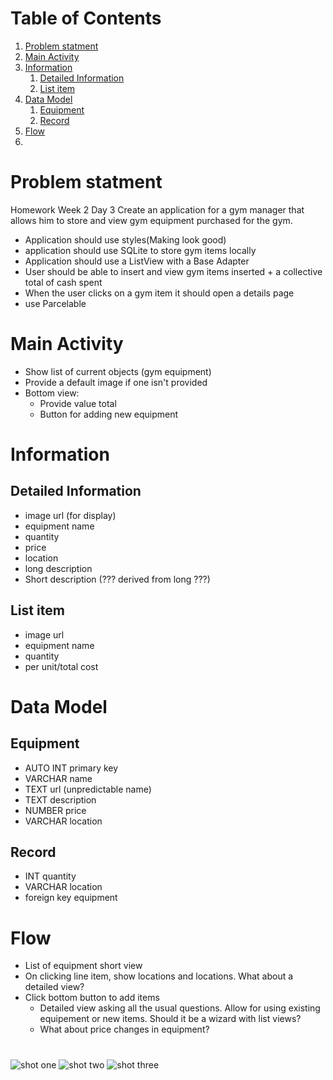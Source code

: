 
# Table of Contents

1.  [Problem statment](#orgf9f08bd)
2.  [Main Activity](#org0af04e3)
3.  [Information](#org38ff695)
    1.  [Detailed Information](#org2bd59f2)
    2.  [List item](#orgbc6714b)
4.  [Data Model](#org53b096b)
    1.  [Equipment](#org00a0c4b)
    2.  [Record](#org3ba3896)
5.  [Flow](#org179426c)
6.  [](#org9660b57)


<a id="orgf9f08bd"></a>

# Problem statment

Homework Week 2 Day 3 Create an application for a gym manager that allows him
to store and view gym equipment purchased for the gym.

-   Application should use styles(Making look good)
-   application should use SQLite to store gym items locally
-   Application should use a ListView with a Base Adapter
-   User should be able to insert and view gym items inserted + a collective
    total of cash spent
-   When the user clicks on a gym item it should open a details page
-   use Parcelable


<a id="org0af04e3"></a>

# Main Activity

-   Show list of current objects (gym equipment)
-   Provide a default image if one isn't provided
-   Bottom view:
    -   Provide value total
    -   Button for adding new equipment


<a id="org38ff695"></a>

# Information


<a id="org2bd59f2"></a>

## Detailed Information

-   image url (for display)
-   equipment name
-   quantity
-   price
-   location
-   long description
-   Short description (??? derived from long ???)


<a id="orgbc6714b"></a>

## List item

-   image url
-   equipment name
-   quantity
-   per unit/total cost


<a id="org53b096b"></a>

# Data Model


<a id="org00a0c4b"></a>

## Equipment

-   AUTO INT primary key
-   VARCHAR name
-   TEXT url (unpredictable name)
-   TEXT description
-   NUMBER price
-   VARCHAR location


<a id="org3ba3896"></a>

## Record

-   INT quantity
-   VARCHAR location
-   foreign key equipment


<a id="org179426c"></a>

# Flow

-   List of equipment short view
-   On clicking line item, show locations and locations. What about a detailed
    view?
-   Click bottom button to add items
    -   Detailed view asking all the usual questions. Allow for using existing
        equipement or new items. Should it be a wizard with list views?
    -   What about price changes in equipment?


<a id="org9660b57"></a>

# 
![shot one](https://github.com/raymondpoling/GymEquipmentInventory/blob/master/screenshot-1.png)
![shot two](https://github.com/raymondpoling/GymEquipmentInventory/blob/master/screenshot-2.png)
![shot three](https://github.com/raymondpoling/GymEquipmentInventory/blob/master/screenshot-3.png)


